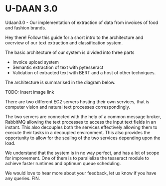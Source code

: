 # U-DAAN 3.0
Udaan3.0 - Our implementation of extraction of data from invoices of food and fashion brands.


Hey there! Follow this guide for a short intro to the architecture and overview of our text extraction and classification system.

The basic architecture of our system is divided into three parts
* Invoice upload system
* Semantic extraction of text with pytesseract
* Validation of extracted text with BERT and a host of other techniques.


The architecture is summarised in the diagram below.

TODO: Insert image link

There are two different EC2 servers hosting their own services, that is computer vision and natural text processes correspondingly. 

The two servers are connected with the help of a common message broker, RabbitMQ allowing the text processes to access the input text fields in an instant. This also decouples both the services effectively allowing them to execute their tasks in a decoupled environment.
This also provides the opportunity to allow for the scaling of the two services depending upon the load.

We understand that the system is in no way perfect, and has a lot of scope for improvement. One of them is to parallelize the tesseract module to achieve faster runtimes and optimum queue scheduling.

We would love to hear more about your feedback, let us know if you have any queries. FIN.